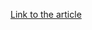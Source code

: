 [Link to the article](https://www.fireeye.com/content/dam/fireeye-www/global/en/current-threats/pdfs/wp-operation-quantum-entanglement.pdf)
